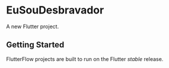 # EuSouDesbravador

A new Flutter project.

## Getting Started

FlutterFlow projects are built to run on the Flutter _stable_ release.
